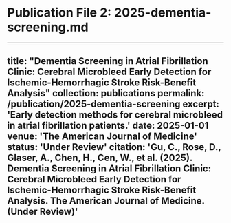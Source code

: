 # Publication File 2: 2025-dementia-screening.md
---
title: "Dementia Screening in Atrial Fibrillation Clinic: Cerebral Microbleed Early Detection for Ischemic-Hemorrhagic Stroke Risk-Benefit Analysis"
collection: publications
permalink: /publication/2025-dementia-screening
excerpt: 'Early detection methods for cerebral microbleed in atrial fibrillation patients.'
date: 2025-01-01
venue: 'The American Journal of Medicine'
status: 'Under Review'
citation: 'Gu, C., Rose, D., Glaser, A., Chen, H., Cen, W., et al. (2025). Dementia Screening in Atrial Fibrillation Clinic: Cerebral Microbleed Early Detection for Ischemic-Hemorrhagic Stroke Risk-Benefit Analysis. The American Journal of Medicine. (Under Review)'
---
